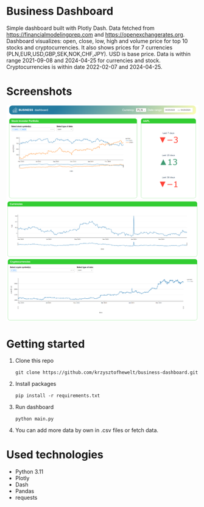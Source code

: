 # Business Dashboard

Simple dashboard built with Plotly Dash. Data fetched from https://financialmodelingprep.com and https://openexchangerates.org. 
Dashboard visualizes: open, close, low, high and volume price for top 10 stocks and cryptocurrencies. It also shows prices for 7 currencies (PLN,EUR,USD,GBP,SEK,NOK,CHF,JPY). USD is base price.
Data is within range 2021-09-08 and 2024-04-25 for currencies and stock.
Cryptocurrencies is within date 2022-02-07 and 2024-04-25.

# Screenshots
![1.png](screenshots/1.png)
![2.png](screenshots/2.png)
![3.png](screenshots/3.png)

# Getting started
1. Clone this repo
    ```
    git clone https://github.com/krzysztofhewelt/business-dashboard.git
    ```
2. Install packages
    ```
    pip install -r requirements.txt
    ```
3. Run dashboard
    ```
    python main.py
    ```
4. You can add more data by own in .csv files or fetch data.

# Used technologies
* Python 3.11
* Plotly
* Dash
* Pandas
* requests
